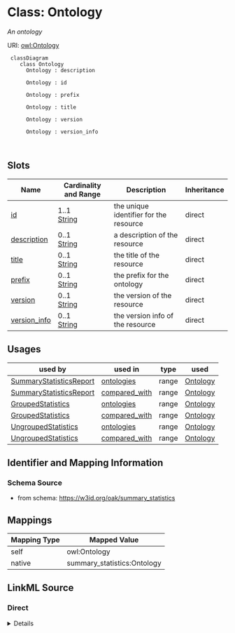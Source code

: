 

# Class: Ontology


_An ontology_





URI: [owl:Ontology](http://www.w3.org/2002/07/owl#Ontology)




```{mermaid}
 classDiagram
    class Ontology
      Ontology : description
        
      Ontology : id
        
      Ontology : prefix
        
      Ontology : title
        
      Ontology : version
        
      Ontology : version_info
        
      
```




<!-- no inheritance hierarchy -->


## Slots

| Name | Cardinality and Range | Description | Inheritance |
| ---  | --- | --- | --- |
| [id](id.md) | 1..1 <br/> [String](String.md) | the unique identifier for the resource | direct |
| [description](description.md) | 0..1 <br/> [String](String.md) | a description of the resource | direct |
| [title](title.md) | 0..1 <br/> [String](String.md) | the title of the resource | direct |
| [prefix](prefix.md) | 0..1 <br/> [String](String.md) | the prefix for the ontology | direct |
| [version](version.md) | 0..1 <br/> [String](String.md) | the version of the resource | direct |
| [version_info](version_info.md) | 0..1 <br/> [String](String.md) | the version info of the resource | direct |





## Usages

| used by | used in | type | used |
| ---  | --- | --- | --- |
| [SummaryStatisticsReport](SummaryStatisticsReport.md) | [ontologies](ontologies.md) | range | [Ontology](Ontology.md) |
| [SummaryStatisticsReport](SummaryStatisticsReport.md) | [compared_with](compared_with.md) | range | [Ontology](Ontology.md) |
| [GroupedStatistics](GroupedStatistics.md) | [ontologies](ontologies.md) | range | [Ontology](Ontology.md) |
| [GroupedStatistics](GroupedStatistics.md) | [compared_with](compared_with.md) | range | [Ontology](Ontology.md) |
| [UngroupedStatistics](UngroupedStatistics.md) | [ontologies](ontologies.md) | range | [Ontology](Ontology.md) |
| [UngroupedStatistics](UngroupedStatistics.md) | [compared_with](compared_with.md) | range | [Ontology](Ontology.md) |






## Identifier and Mapping Information







### Schema Source


* from schema: https://w3id.org/oak/summary_statistics





## Mappings

| Mapping Type | Mapped Value |
| ---  | ---  |
| self | owl:Ontology |
| native | summary_statistics:Ontology |





## LinkML Source

<!-- TODO: investigate https://stackoverflow.com/questions/37606292/how-to-create-tabbed-code-blocks-in-mkdocs-or-sphinx -->

### Direct

<details>
```yaml
name: Ontology
description: An ontology
from_schema: https://w3id.org/oak/summary_statistics
attributes:
  id:
    name: id
    description: the unique identifier for the resource
    from_schema: https://w3id.org/oak/summary_statistics
    identifier: true
    domain_of:
    - SummaryStatisticsReport
    - Ontology
    - Agent
    - ContributorRole
    range: string
    required: true
  description:
    name: description
    description: a description of the resource
    from_schema: https://w3id.org/oak/summary_statistics
    rank: 1000
    slot_uri: dcterms:description
    domain_of:
    - Ontology
    range: string
  title:
    name: title
    description: the title of the resource
    from_schema: https://w3id.org/oak/summary_statistics
    rank: 1000
    slot_uri: dcterms:title
    domain_of:
    - Ontology
    range: string
  prefix:
    name: prefix
    description: the prefix for the ontology
    from_schema: https://w3id.org/oak/summary_statistics
    rank: 1000
    slot_uri: sh:prefix
    domain_of:
    - Ontology
    range: string
  version:
    name: version
    description: the version of the resource
    from_schema: https://w3id.org/oak/summary_statistics
    rank: 1000
    slot_uri: owl:versionIRI
    domain_of:
    - Ontology
    range: string
  version_info:
    name: version_info
    description: the version info of the resource
    from_schema: https://w3id.org/oak/summary_statistics
    rank: 1000
    slot_uri: owl:versionInfo
    domain_of:
    - Ontology
    range: string
class_uri: owl:Ontology

```
</details>

### Induced

<details>
```yaml
name: Ontology
description: An ontology
from_schema: https://w3id.org/oak/summary_statistics
attributes:
  id:
    name: id
    description: the unique identifier for the resource
    from_schema: https://w3id.org/oak/summary_statistics
    identifier: true
    alias: id
    owner: Ontology
    domain_of:
    - SummaryStatisticsReport
    - Ontology
    - Agent
    - ContributorRole
    range: string
    required: true
  description:
    name: description
    description: a description of the resource
    from_schema: https://w3id.org/oak/summary_statistics
    rank: 1000
    slot_uri: dcterms:description
    alias: description
    owner: Ontology
    domain_of:
    - Ontology
    range: string
  title:
    name: title
    description: the title of the resource
    from_schema: https://w3id.org/oak/summary_statistics
    rank: 1000
    slot_uri: dcterms:title
    alias: title
    owner: Ontology
    domain_of:
    - Ontology
    range: string
  prefix:
    name: prefix
    description: the prefix for the ontology
    from_schema: https://w3id.org/oak/summary_statistics
    rank: 1000
    slot_uri: sh:prefix
    alias: prefix
    owner: Ontology
    domain_of:
    - Ontology
    range: string
  version:
    name: version
    description: the version of the resource
    from_schema: https://w3id.org/oak/summary_statistics
    rank: 1000
    slot_uri: owl:versionIRI
    alias: version
    owner: Ontology
    domain_of:
    - Ontology
    range: string
  version_info:
    name: version_info
    description: the version info of the resource
    from_schema: https://w3id.org/oak/summary_statistics
    rank: 1000
    slot_uri: owl:versionInfo
    alias: version_info
    owner: Ontology
    domain_of:
    - Ontology
    range: string
class_uri: owl:Ontology

```
</details>